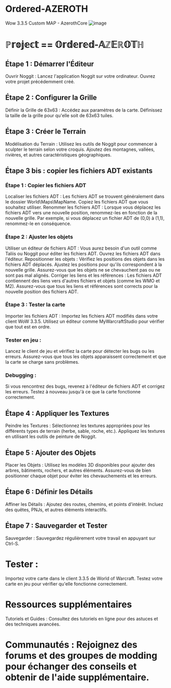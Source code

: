 # Ordered-AZEROTH
Wow 3.3.5 Custom MAP - AzerothCore
![image](https://github.com/user-attachments/assets/d522dfcb-c710-40b4-8a96-4b1fbf68747f)

# ℙ𝕣𝕠𝕛𝕖𝕔𝕥 == 𝕆𝕣𝕕𝕖𝕣𝕖𝕕-𝔸ℤ𝔼ℝ𝕆𝕋ℍ
## Étape 1 : Démarrer l'Éditeur
  Ouvrir Noggit : Lancez l'application Noggit sur votre ordinateur.
  Ouvrez votre projet précédemment créé.
## Étape 2 : Configurer la Grille
  Définir la Grille de 63x63 :
  Accédez aux paramètres de la carte.
  Définissez la taille de la grille pour qu'elle soit de 63x63 tuiles.
## Étape 3 : Créer le Terrain
  Modélisation du Terrain : Utilisez les outils de Noggit pour commencer à sculpter le terrain selon votre croquis.
  Ajoutez des montagnes, vallées, rivières, et autres caractéristiques géographiques.
## Étape 3 bis : copier les fichiers ADT existants
### Étape 1 : Copier les fichiers ADT
  Localiser les fichiers ADT : Les fichiers ADT se trouvent généralement dans le dossier World\Maps\MapName.
  Copiez les fichiers ADT que vous souhaitez utiliser.
  Renommer les fichiers ADT : Lorsque vous déplacez les fichiers ADT vers une nouvelle position, renommez-les en fonction de la nouvelle grille.
  Par exemple, si vous déplacez un fichier ADT de (0,0) à (1,1), renommez-le en conséquence.

### Étape 2 : Ajuster les objets
  Utiliser un éditeur de fichiers ADT : Vous aurez besoin d'un outil comme Taliis ou Noggit pour éditer les fichiers ADT.
  Ouvrez les fichiers ADT dans l'éditeur.
  Repositionner les objets : Vérifiez les positions des objets dans les fichiers ADT déplacés.
  Ajustez les positions pour qu'ils correspondent à la nouvelle grille.
  Assurez-vous que les objets ne se chevauchent pas ou ne sont pas mal alignés.
  Corriger les liens et les références : Les fichiers ADT contiennent des liens vers d'autres fichiers et objets (comme les WMO et M2).
  Assurez-vous que tous les liens et références sont corrects pour la nouvelle position des fichiers ADT.
### Étape 3 : Tester la carte
  Importer les fichiers ADT : Importez les fichiers ADT modifiés dans votre client WoW 3.3.5.
  Utilisez un éditeur comme MyWarcraftStudio pour vérifier que tout est en ordre.
### Tester en jeu :
  Lancez le client de jeu et vérifiez la carte pour détecter les bugs ou les erreurs.
  Assurez-vous que tous les objets apparaissent correctement et que la carte se charge sans problèmes.
### Debugging :
  Si vous rencontrez des bugs, revenez à l'éditeur de fichiers ADT et corrigez les erreurs.
  Testez à nouveau jusqu'à ce que la carte fonctionne correctement.
## Étape 4 : Appliquer les Textures
  Peindre les Textures : Sélectionnez les textures appropriées pour les différents types de terrain (herbe, sable, roche, etc.).
  Appliquez les textures en utilisant les outils de peinture de Noggit.
## Étape 5 : Ajouter des Objets
  Placer les Objets : Utilisez les modèles 3D disponibles pour ajouter des arbres, bâtiments, rochers, et autres éléments.
  Assurez-vous de bien positionner chaque objet pour éviter les chevauchements et les erreurs.
## Étape 6 : Définir les Détails
  Affiner les Détails : Ajoutez des routes, chemins, et points d'intérêt.
  Incluez des quêtes, PNJs, et autres éléments interactifs.
## Étape 7 : Sauvegarder et Tester
  Sauvegarder : Sauvegardez régulièrement votre travail en appuyant sur Ctrl-S.
# Tester :
Importez votre carte dans le client 3.3.5 de World of Warcraft.
Testez votre carte en jeu pour vérifier qu'elle fonctionne correctement.
# Ressources supplémentaires
Tutoriels et Guides : Consultez des tutoriels en ligne pour des astuces et des techniques avancées.
# Communautés : Rejoignez des forums et des groupes de modding pour échanger des conseils et obtenir de l'aide supplémentaire.

